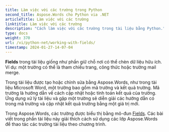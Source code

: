 ```yaml
---
title: Làm việc với các trường trong Python
second_title: Aspose.Words cho Python via .NET
articleTitle: Làm việc với các trường
linktitle: Làm việc với các trường
description: "Cách làm việc với các trường trong tài liệu bằng Python."
type: docs
weight: 370
url: /vi/python-net/working-with-fields/
timestamp: 2024-01-27-14-07-04
---
```


**Fields** trong tài liệu giống như phần giữ chỗ nơi có thể chèn dữ liệu hữu ích. Ví dụ: một trường có thể là tham chiếu trang, công thức hoặc trường mail merge.

Trong tài liệu được tạo hoặc chỉnh sửa bằng Aspose.Words, như trong tài liệu Microsoft Word, một trường bao gồm mã trường và kết quả trường. Mã trường là hướng dẫn về cách cập nhật hoặc tính toán kết quả của trường. Ứng dụng xử lý tài liệu và gặp một trường sẽ diễn giải các hướng dẫn có trong mã trường và cập nhật kết quả trường bằng một giá trị mới.

Trong Aspose.Words, các trường được biểu thị bằng mô-đun [Fields](https://reference.aspose.com/words/python-net/aspose.words.fields/). Các bài viết trong phần tài liệu này giải thích cách sử dụng các lớp Aspose.Words để thao tác các trường tài liệu theo chương trình.
